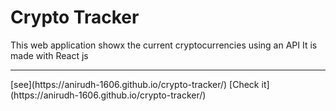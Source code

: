 # Crypto Tracker
This web application showx the current cryptocurrencies using an API
It is made with React js
<br/>
<hr/>
[see](https://anirudh-1606.github.io/crypto-tracker/)
[Check it](https://anirudh-1606.github.io/crypto-tracker/)
